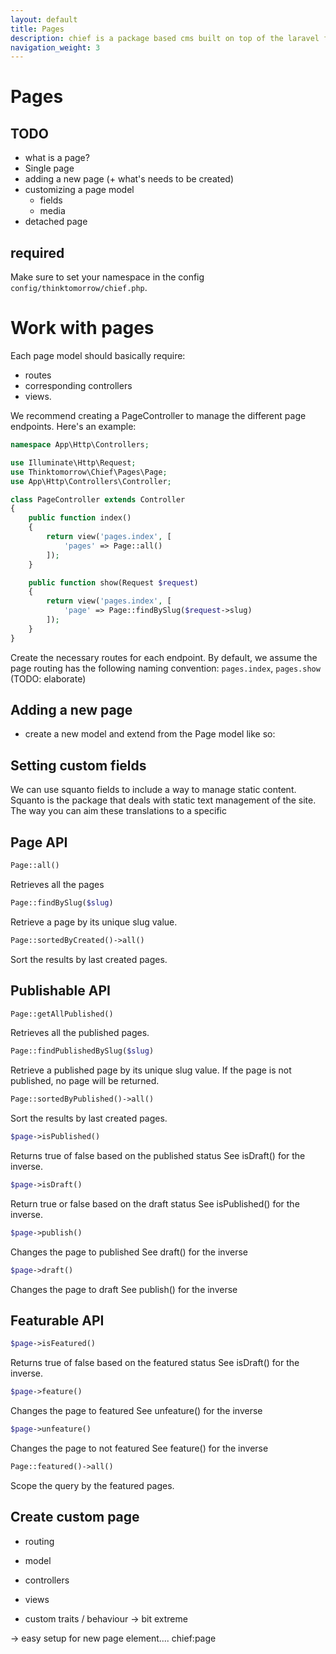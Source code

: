 ```yaml
---
layout: default
title: Pages
description: chief is a package based cms built on top of the laravel framework.
navigation_weight: 3
---
```

# Pages

## TODO
- what is a page?
- Single page
- adding a new page (+ what's needs to be created)
- customizing a page model
    - fields
    - media
- detached page

## required
Make sure to set your namespace in the config `config/thinktomorrow/chief.php`.  

# Work with pages
Each page model should basically require:
- routes
- corresponding controllers
- views.

We recommend creating a PageController to manage the different page endpoints. Here's an example:
```php
namespace App\Http\Controllers;

use Illuminate\Http\Request;
use Thinktomorrow\Chief\Pages\Page;
use App\Http\Controllers\Controller;

class PageController extends Controller
{
    public function index()
    {
        return view('pages.index', [
            'pages' => Page::all()
        ]);
    }

    public function show(Request $request)
    {
        return view('pages.index', [
            'page' => Page::findBySlug($request->slug)
        ]);
    }
}
```

Create the necessary routes for each endpoint. By default, we assume the page routing has the following naming convention:
`pages.index`, `pages.show` (TODO: elaborate)

## Adding a new page
- create a new model and extend from the Page model like so:


## Setting custom fields
We can use squanto fields to include a way to manage static content. Squanto is the package that deals with static text management of the site.
The way you can aim these translations to a specific

## Page API

```php 
Page::all() 
```
Retrieves all the pages

```php 
Page::findBySlug($slug) 
```
Retrieve a page by its unique slug value.

```php 
Page::sortedByCreated()->all() 
```
Sort the results by last created pages.

## Publishable API

```php 
Page::getAllPublished() 
```
Retrieves all the published pages.

```php 
Page::findPublishedBySlug($slug) 
```
Retrieve a published page by its unique slug value.
If the page is not published, no page will be returned.

```php 
Page::sortedByPublished()->all() 
```
Sort the results by last created pages.

```php 
$page->isPublished() 
```
Returns true of false based on the published status
See isDraft() for the inverse.

```php 
$page->isDraft() 
```
Return true or false based on the draft status
See isPublished() for the inverse.

```php 
$page->publish() 
```
Changes the page to published
See draft() for the inverse

```php 
$page->draft() 
```
Changes the page to draft
See publish() for the inverse

## Featurable API

```php 
$page->isFeatured() 
```
Returns true of false based on the featured status
See isDraft() for the inverse.

```php 
$page->feature() 
```
Changes the page to featured
See unfeature() for the inverse

```php 
$page->unfeature() 
```
Changes the page to not featured
See feature() for the inverse

```php 
Page::featured()->all() 
```
Scope the query by the featured pages.

## Create custom page

- routing
- model
- controllers
- views

- custom traits / behaviour -> bit extreme

-> easy setup for new page element.... chief:page <name>
